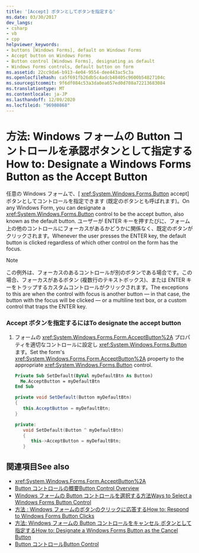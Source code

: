 ```yaml
---
title: '[Accept] ボタンとしてボタンを指定する'
ms.date: 03/30/2017
dev_langs:
- csharp
- vb
- cpp
helpviewer_keywords:
- buttons [Windows Forms], default on Windows Forms
- Accept button on Windows Forms
- Button control [Windows Forms], designating as default
- Windows Forms controls, default button on form
ms.assetid: 22cc9da6-b913-4e04-9554-dee443ac5c3a
ms.openlocfilehash: ca5f691fb26db5c4adcb48405c9600b54827104c
ms.sourcegitcommit: 9f6df084c53a3da0ea657ed0d708a72213683084
ms.translationtype: MT
ms.contentlocale: ja-JP
ms.lasthandoff: 12/09/2020
ms.locfileid: "96980868"
---
```

# <a name="how-to-designate-a-windows-forms-button-as-the-accept-button"></a><span data-ttu-id="08c53-102">方法: Windows フォームの Button コントロールを承認ボタンとして指定する</span><span class="sxs-lookup"><span data-stu-id="08c53-102">How to: Designate a Windows Forms Button as the Accept Button</span></span>
<span data-ttu-id="08c53-103">任意の Windows フォームで、[ <xref:System.Windows.Forms.Button> accept] ボタンとしてコントロールを指定できます (既定のボタンとも呼ばれます)。</span><span class="sxs-lookup"><span data-stu-id="08c53-103">On any Windows Form, you can designate a <xref:System.Windows.Forms.Button> control to be the accept button, also known as the default button.</span></span> <span data-ttu-id="08c53-104">ユーザーが ENTER キーを押すたびに、フォーム上の他のコントロールにフォーカスがあるかどうかに関係なく、既定のボタンがクリックされます。</span><span class="sxs-lookup"><span data-stu-id="08c53-104">Whenever the user presses the ENTER key, the default button is clicked regardless of which other control on the form has the focus.</span></span>  
  
> [!NOTE]
> <span data-ttu-id="08c53-105">この例外は、フォーカスのあるコントロールが別のボタンである場合です。この場合、フォーカスがあるボタン (複数行のテキストボックス)、または ENTER キーをトラップするカスタムコントロールがクリックされます。</span><span class="sxs-lookup"><span data-stu-id="08c53-105">The exceptions to this are when the control with focus is another button — in that case, the button with the focus will be clicked — or a multiline text box, or a custom control that traps the ENTER key.</span></span>  
  
### <a name="to-designate-the-accept-button"></a><span data-ttu-id="08c53-106">Accept ボタンを指定するには</span><span class="sxs-lookup"><span data-stu-id="08c53-106">To designate the accept button</span></span>  
  
1. <span data-ttu-id="08c53-107">フォームの <xref:System.Windows.Forms.Form.AcceptButton%2A> プロパティを適切なコントロールに設定し <xref:System.Windows.Forms.Button> ます。</span><span class="sxs-lookup"><span data-stu-id="08c53-107">Set the form's <xref:System.Windows.Forms.Form.AcceptButton%2A> property to the appropriate <xref:System.Windows.Forms.Button> control.</span></span>  
  
    ```vb  
    Private Sub SetDefault(ByVal myDefaultBtn As Button)  
      Me.AcceptButton = myDefaultBtn
    End Sub  
    ```  
  
    ```csharp  
    private void SetDefault(Button myDefaultBtn)  
    {  
       this.AcceptButton = myDefaultBtn;  
    }  
    ```  
  
    ```cpp  
    private:  
       void SetDefault(Button ^ myDefaultBtn)  
       {  
          this->AcceptButton = myDefaultBtn;  
       }  
    ```  
  
## <a name="see-also"></a><span data-ttu-id="08c53-108">関連項目</span><span class="sxs-lookup"><span data-stu-id="08c53-108">See also</span></span>

- <xref:System.Windows.Forms.Form.AcceptButton%2A>
- [<span data-ttu-id="08c53-109">Button コントロールの概要</span><span class="sxs-lookup"><span data-stu-id="08c53-109">Button Control Overview</span></span>](button-control-overview-windows-forms.md)
- [<span data-ttu-id="08c53-110">Windows フォームの Button コントロールを選択する方法</span><span class="sxs-lookup"><span data-stu-id="08c53-110">Ways to Select a Windows Forms Button Control</span></span>](ways-to-select-a-windows-forms-button-control.md)
- [<span data-ttu-id="08c53-111">方法 : Windows フォームのボタンのクリックに応答する</span><span class="sxs-lookup"><span data-stu-id="08c53-111">How to: Respond to Windows Forms Button Clicks</span></span>](how-to-respond-to-windows-forms-button-clicks.md)
- [<span data-ttu-id="08c53-112">方法: Windows フォームの Button コントロールをキャンセル ボタンとして指定する</span><span class="sxs-lookup"><span data-stu-id="08c53-112">How to: Designate a Windows Forms Button as the Cancel Button</span></span>](how-to-designate-a-windows-forms-button-as-the-cancel-button.md)
- [<span data-ttu-id="08c53-113">Button コントロール</span><span class="sxs-lookup"><span data-stu-id="08c53-113">Button Control</span></span>](button-control-windows-forms.md)
